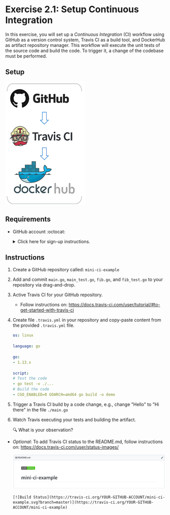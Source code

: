 # Exercise 2.1: Setup Continuous Integration

In this exercise, you will set up a *Continuous Integration* (CI) workflow using GitHub as a version control system, Travis CI as a build tool, and DockerHub as artifact repository manager. This workflow will execute the unit tests of the source code and build the code. To trigger it, a change of the codebase must be performed. 

## Setup

![GitHub, Travis CI, DockerHub](./assets/lab_setup.png)

## Requirements

* GitHub account :octocat: 
    <details><summary>Click here for sign-up instructions.</summary>
    <p>

    To sign up:  https://github.com/join

    </p>
    </details>

## Instructions

1. Create a GitHub repository called: `mini-ci-example`

1. Add and commit `main.go`, `main_test.go`, `fib.go`, and `fib_test.go` to your repository via drag-and-drop.

1. Active Travis CI for your GitHub repository.

    * Follow instructions on: https://docs.travis-ci.com/user/tutorial/#to-get-started-with-travis-ci

1. Create file `.travis.yml` in your repository and copy-paste content from the provided `.travis.yml` file. 

    ```yaml
    os: linux
  
    language: go

    go:
    - 1.13.x

    script:   
    # Test the code
    - go test -v ./...
    # Build the code 
    - CGO_ENABLED=0 GOARCH=amd64 go build -o demo
    ```

1. Trigger a Travis CI build by a code change, e.g., change "Hello" to "Hi there" in the file `./main.go`

1. Watch Travis executing your tests and building the artifact.

    :mag: What is your observation? 

* *Optional*: To add Travis CI status to the README.md, follow instructions on: https://docs.travis-ci.com/user/status-images/

    ![Travis CI Status](./assets/travis_status.png)

    ```
    [![Build Status](https://travis-ci.org/YOUR-GITHUB-ACCOUNT/mini-ci-example.svg?branch=master)](https://travis-ci.org/YOUR-GITHUB-ACCOUNT/mini-ci-example)
    ```
